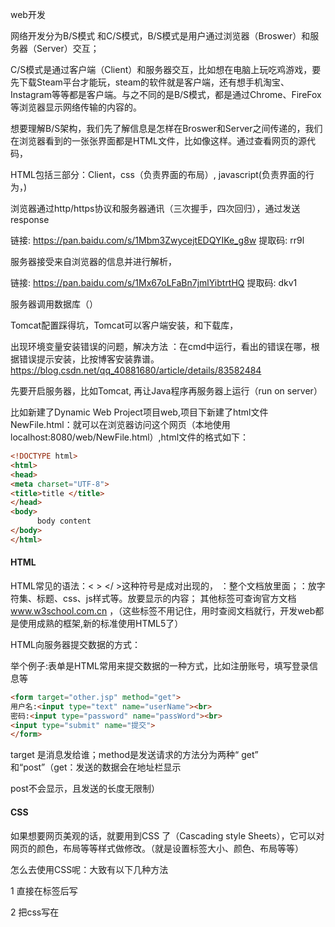 web开发

网络开发分为B/S模式 和C/S模式，B/S模式是用户通过浏览器（Broswer）和服务器（Server）交互；

C/S模式是通过客户端（Client）和服务器交互，比如想在电脑上玩吃鸡游戏，要先下载Steam平台才能玩，steam的软件就是客户端，还有想手机淘宝、Instagram等等都是客户端。与之不同的是B/S模式，都是通过Chrome、FireFox等浏览器显示网络传输的内容的。

想要理解B/S架构，我们先了解信息是怎样在Broswer和Server之间传递的，我们在浏览器看到的一张张界面都是HTML文件，比如像这样。通过查看网页的源代码，

HTML包括三部分：Client，css（负责界面的布局）,  javascript(负责界面的行为，)

​    浏览器通过http/https协议和服务器通讯（三次握手，四次回归），通过发送response

链接: https://pan.baidu.com/s/1Mbm3ZwycejtEDQYIKe_g8w 提取码: rr9l

服务器接受来自浏览器的信息并进行解析，

链接: https://pan.baidu.com/s/1Mx67oLFaBn7jmlYibtrtHQ 提取码: dkv1

服务器调用数据库（）



Tomcat配置踩得坑，Tomcat可以客户端安装，和下载库，

出现环境变量安装错误的问题，解决方法 ：在cmd中运行，看出的错误在哪，根据错误提示安装，比按博客安装靠谱。https://blog.csdn.net/qq_40881680/article/details/83582484



先要开启服务器，比如Tomcat, 再让Java程序再服务器上运行（run on server）

比如新建了Dynamic Web Project项目web,项目下新建了html文件NewFile.html：就可以在浏览器访问这个网页（本地使用localhost:8080/web/NewFile.html）,html文件的格式如下：

```html
<!DOCTYPE html>
<html>
<head>
<meta charset="UTF-8">
<title>title </title>
</head>
<body>
      body content
</body>
</html>
```



#### HTML

HTML常见的语法：< >   </ >这种符号是成对出现的， <html>：整个文档放里面；<head>：放字符集、标题、css、js样式等。<body>放要显示的内容； 其他标签可查询官方文档 www.w3school.com.cn ，（这些标签不用记住，用时查阅文档就行，开发web都是使用成熟的框架,新的标准使用HTML5了）



HTML向服务器提交数据的方式：

举个例子:表单是HTML常用来提交数据的一种方式，比如注册账号，填写登录信息等

```html
<form target="other.jsp" method="get">
用户名:<input type="text" name="userName"><br>
密码:<input type="password" name="passWord"><br>
<input type="submit" name="提交">
</form>
```

target 是消息发给谁；method是发送请求的方法分为两种“ get” 和“post”（get：发送的数据会在地址栏显示

post不会显示，且发送的长度无限制）



#### CSS  

如果想要网页美观的话，就要用到CSS 了（Cascading style Sheets），它可以对网页的颜色，布局等等样式做修改。（就是设置标签大小、颜色、布局等等）

怎么去使用CSS呢：大致有以下几种方法

1 直接在标签后写

2 把css写在<style>里，写成可以调用的属性（或是那个标签直接使用）

3 外部导入css样式文件，具体操作如下

```
<p style="color: red; margin-left: 20px">
This is a paragraph
</p>
##########################################
<style type="text/css">
body {background-color: red}   
#body {background-color: red}  //调用时用class=body （如果是.用id）
</style>
###########################################
<link rel="stylesheet" type="text/css" href="mystyle.css">
```



#### JavaScript

**jQuery** 是一个 JavaScript 库，简化了 JS 编程

**AJAX** = Asynchronous JavaScript and XML（异步的 JavaScript 和 XML），在不重新加载页面的情况下，可以使用AJAX 与服务器交换数据并更新部分网页

**JSON**（JavaScript Object Notation）是存储和交换文本信息的。



JSON 是存储和交换文本信息的语法。